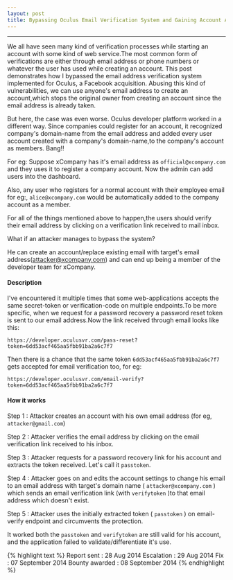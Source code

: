 ```yaml
---
layout: post
title: Bypassing Oculus Email Verification System and Gaining Account Access
---
```


---

We all have seen many kind of verification processes while starting an account with some kind of web service.The most common form of verifications are either through email address or phone numbers or whatever the user has used while creating an account.
This post demonstrates how I bypassed the email address verification system implemented for Oculus, a Facebook acquisition. Abusing this kind of vulnerabilities, we can use anyone's email address to create an account,which stops the original owner from 
creating an account since the email address is already taken.

But here, the case was even worse. Oculus developer platform worked in a different way. Since companies could register for an account, it recognized company's domain-name from the email address and added every user account created with a 
company's domain-name,to the company's account as members. Bang!!

For eg: Suppose xCompany has it's email address as `official@xcompany.com` and they uses it to register a company account. Now the admin can add users into the dashboard.

Also, any user who registers for a normal account with their employee email for eg:, `alice@xcompany.com` would be automatically added to the company account as a member.

For all of the things mentioned above to happen,the users should verify their email address by clicking on a verification link received to mail inbox.

What if an attacker manages to bypass the system?

He can create an account/replace existing email with target's email address(attacker@xcompany.com) and can end up being a member of the developer team for xCompany.

#### Description


I've encountered it multiple times that some web-applications accepts the same secret-token or verification-code on multiple endpoints.To be more specific, when we request for a password recovery a password reset token is sent 
to our email address.Now the link received through email looks like this:

`https://developer.oculusvr.com/pass-reset?token=6dd53acf465aa5fbb91ba2a6c7f7`

Then there is a chance that the same token `6dd53acf465aa5fbb91ba2a6c7f7` gets accepted for email verification too, for eg:

`https://developer.oculusvr.com/email-verify?token=6dd53acf465aa5fbb91ba2a6c7f7`


#### How it works


Step 1 : Attacker creates an account with his own email address (for eg, `attacker@gmail.com`)

Step 2 : Attacker verifies the email address by clicking on the email verification link received to his inbox.

Step 3 : Attacker requests for a password recovery link for his account and extracts the token received. Let's call it `passtoken`.

Step 4 : Attacker goes on and edits the account settings to change his email to an email address with target's domain name ( `attacker@xcompany.com` ) which sends an email verification link (with `verifytoken` )to that email address which doesn't exist.

Step 5 : Attacker uses the initially extracted token ( `passtoken` ) on email-verify endpoint and circumvents the protection.


It worked both the `passtoken` and `verifytoken` are still valid for his account, and the application failed to validate/differentiate it's use. 


{% highlight text %} Report sent : 28 Aug 2014 Escalation : 29 Aug 2014 Fix : 07 September 2014 Bounty awarded : 08 September 2014 {% endhighlight %}
